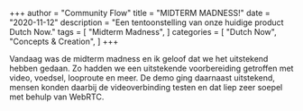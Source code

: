 +++
author = "Community Flow"
title = "MIDTERM MADNESS!"
date = "2020-11-12"
description = "Een tentoonstelling van onze huidige product Dutch Now."
tags = [
    "Midterm Madness",
]
categories = [
    "Dutch Now",
    "Concepts & Creation",
]
+++

Vandaag was de midterm madness en ik geloof dat we het uitstekend hebben gedaan. Zo hadden we een uitstekende voorbereiding getroffen met video, voedsel, looproute en meer. De demo ging daarnaast uitstekend, mensen konden daarbij de videoverbinding testen en dat liep zeer soepel met behulp van WebRTC.

<!-- {{< vimeo oQt-bmvtcpA >}} -->
